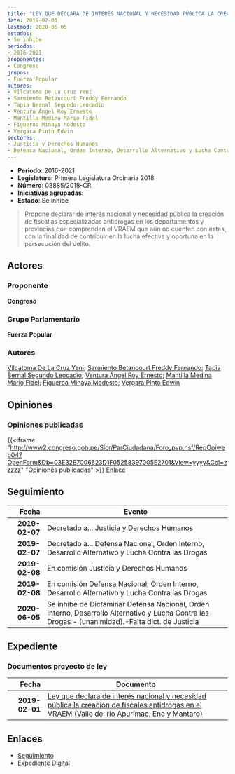 ```yaml
---
title: "LEY QUE DECLARA DE INTERÉS NACIONAL Y NECESIDAD PÚBLICA LA CREACIÓN DE FISCALÍAS ANTIDROGAS EN EL VRAEM (VALLE DEL RÍO APURÍMAC, ENE Y MANTARO)"
date: 2019-02-01
lastmod: 2020-06-05
estados:
- Se inhibe
periodos:
- 2016-2021
proponentes:
- Congreso
grupos:
- Fuerza Popular
autores:
- Vilcatoma De La Cruz Yeni
- Sarmiento Betancourt Freddy Fernando
- Tapia Bernal Segundo Leocadio
- Ventura Ángel Roy Ernesto
- Mantilla Medina Mario Fidel
- Figueroa Minaya Modesto
- Vergara Pinto Edwin
sectores:
- Justicia y Derechos Humanos
- Defensa Nacional, Orden Interno, Desarrollo Alternativo y Lucha Contra las Drogas
---
```

- **Periodo**: 2016-2021
- **Legislatura**: Primera Legislatura Ordinaria 2018
- **Número**: 03885/2018-CR
- **Iniciativas agrupadas**: 
- **Estado**: Se inhibe

> Propone declarar de interés nacional y necesidad pública la creación de fiscalías especializadas antidrogas en los departamentos y provincias que comprenden el VRAEM que aún no cuenten con estas, con la finalidad de contribuir en la lucha efectiva y oportuna en la persecución del delito.


## Actores

### Proponente

**Congreso**

### Grupo Parlamentario

**Fuerza Popular**

### Autores

[Vilcatoma De La Cruz Yeni](mailto:mailto:yvilcatoma@congreso.gob.pe); [Sarmiento Betancourt Freddy Fernando](mailto:mailto:fsarmiento@congreso.gob.pe); [Tapia Bernal Segundo Leocadio](mailto:mailto:stapia@congreso.gob.pe); [Ventura Ángel Roy Ernesto](mailto:mailto:rventura@congreso.gob.pe); [Mantilla Medina Mario Fidel](mailto:mailto:mmantilla@congreso.gob.pe); [Figueroa Minaya Modesto](mailto:mailto:mfigueroam@congreso.gob.pe); [Vergara Pinto Edwin](mailto:mailto:evergara@congreso.gob.pe)

## Opiniones

### Opiniones publicadas

{{<iframe "http://www2.congreso.gob.pe/Sicr/ParCiudadana/Foro_pvp.nsf/RepOpiweb04?OpenForm&Db=03E32E7006523D1F05258397005E2701&View=yyyy&Col=zzzzz" "Opiniones publicadas" >}}
[Enlace](http://www2.congreso.gob.pe/Sicr/ParCiudadana/Foro_pvp.nsf/RepOpiweb04?OpenForm&Db=03E32E7006523D1F05258397005E2701&View=yyyy&Col=zzzzz)


## Seguimiento

| Fecha | Evento |
|------:|--------|
| **2019-02-07** | Decretado a... Justicia y Derechos Humanos |
| **2019-02-07** | Decretado a... Defensa Nacional, Orden Interno, Desarrollo Alternativo y Lucha Contra las Drogas |
| **2019-02-08** | En comisión Justicia y Derechos Humanos |
| **2019-02-08** | En comisión Defensa Nacional, Orden Interno, Desarrollo Alternativo y Lucha Contra las Drogas |
| **2020-06-05** | Se inhibe de Dictaminar Defensa Nacional, Orden Interno, Desarrollo Alternativo y Lucha Contra las Drogas - (unanimidad).-Falta dict. de Justicia |

## Expediente

### Documentos proyecto de ley

| Fecha | Documento |
|------:|-----------|
| **2019-02-01** | [Ley que declara de interés nacional y necesidad pública la creación de fiscales antidrogas en el VRAEM (Valle del rio Apurímac, Ene y Mantaro)](http://www.leyes.congreso.gob.pe/Documentos/2016_2021/Proyectos_de_Ley_y_de_Resoluciones_Legislativas/PL0388520190201.pdf) |

## Enlaces

- [Seguimiento](http://www2.congreso.gob.pe/Sicr/TraDocEstProc/CLProLey2016.nsf/f7fff46988ca05b1052578e100829cc7/5c6aaa5d01487cfd05258397005f8c89?OpenDocument)
- [Expediente Digital](http://www2.congreso.gob.pe/Sicr/TraDocEstProc/CLProLey2016.nsf/f7fff46988ca05b1052578e100829cc7/5c6aaa5d01487cfd05258397005f8c89?OpenDocument&Click=05257FB7005EB655.eb71d0cf91d8294e05256cdf006b5706/$Body/0.1C6C)

